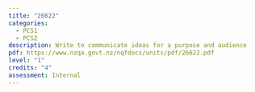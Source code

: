 ```yaml
---
title: "26622"
categories:
  - PCS1
  - PCS2
description: Write to communicate ideas for a purpose and audience
pdf: https://www.nzqa.govt.nz/nqfdocs/units/pdf/26622.pdf
level: "1"
credits: "4"
assessment: Internal
---
```

